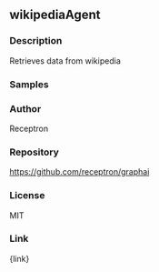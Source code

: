 ## wikipediaAgent

### Description

Retrieves data from wikipedia

### Samples



### Author

Receptron

### Repository

https://github.com/receptron/graphai


### License

MIT


### Link

{link}